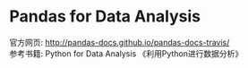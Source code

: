 # Pandas for Data Analysis

官方网页: http://pandas-docs.github.io/pandas-docs-travis/  
参考书籍: Python for Data Analysis 《利用Python进行数据分析》
